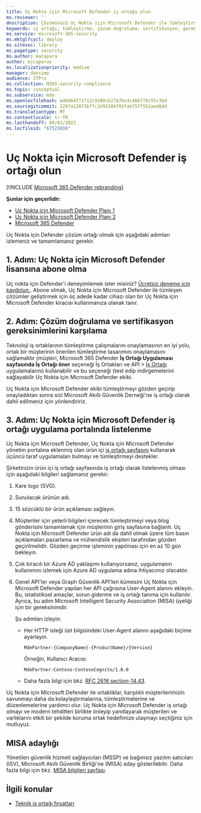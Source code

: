 ```yaml
---
title: Uç Nokta için Microsoft Defender iş ortağı olun
ms.reviewer: ''
description: Çözümünüzü Uç Nokta için Microsoft Defender ile tümleştirme ve iş ortağı olma adımlarını ve gereksinimlerini öğrenin
keywords: iş ortağı, tümleştirme, çözüm doğrulama, sertifikasyon, gereksinimler, üye, misa, uygulama portalı
ms.service: microsoft-365-security
ms.mktglfcycl: deploy
ms.sitesec: library
ms.pagetype: security
ms.author: macapara
author: mjcaparas
ms.localizationpriority: medium
manager: dansimp
audience: ITPro
ms.collection: M365-security-compliance
ms.topic: conceptual
ms.subservice: mde
ms.openlocfilehash: ed6664f71712c9200cb27b7bc4c466778c55c3bd
ms.sourcegitcommit: 228fa13973bf7c2d91504703fab757f552ae40dd
ms.translationtype: MT
ms.contentlocale: tr-TR
ms.lasthandoff: 09/01/2022
ms.locfileid: "67523016"
---
```

# <a name="become-a-microsoft-defender-for-endpoint-partner"></a>Uç Nokta için Microsoft Defender iş ortağı olun

[!INCLUDE [Microsoft 365 Defender rebranding](../../includes/microsoft-defender.md)]

**Şunlar için geçerlidir:**
- [Uç Nokta için Microsoft Defender Planı 1](https://go.microsoft.com/fwlink/p/?linkid=2154037)
- [Uç Nokta için Microsoft Defender Planı 2](https://go.microsoft.com/fwlink/p/?linkid=2154037)
- [Microsoft 365 Defender](https://go.microsoft.com/fwlink/?linkid=2118804)


Uç Nokta için Defender çözüm ortağı olmak için aşağıdaki adımları izlemeniz ve tamamlamanız gerekir.

## <a name="step-1-subscribe-to-a-microsoft-defender-for-endpoint-license"></a>1. Adım: Uç Nokta için Microsoft Defender lisansına abone olma

Uç nokta için Defender'i deneyimlemek ister misiniz? [Ücretsiz deneme için kaydolun.](https://signup.microsoft.com/create-account/signup?products=7f379fee-c4f9-4278-b0a1-e4c8c2fcdf7e&ru=https://aka.ms/MDEp2OpenTrial?ocid=docs-wdatp-exposedapis-abovefoldlink). Abone olmak, Uç Nokta için Microsoft Defender ile tümleşen çözümler geliştirmek için üç adede kadar cihazı olan bir Uç Nokta için Microsoft Defender kiracısı kullanmanıza olanak tanır.

## <a name="step-2-fulfill-the-solution-validation-and-certification-requirements"></a>2. Adım: Çözüm doğrulama ve sertifikasyon gereksinimlerini karşılama

Teknoloji iş ortaklarının tümleştirme çalışmalarını onaylamasının en iyi yolu, ortak bir müşterinin önerilen tümleştirme tasarımını onaylamasını sağlamaktır (müşteri, Microsoft 365 Defender **İş Ortağı Uygulaması sayfasında İş Ortağı öner** seçeneği İş Ortakları ve API > [İş Ortağı](https://security.microsoft.com/interoperability/partnersapps) uygulamalarını\) kullanabilir ve bu seçeneği \(test edip indirgemelerini sağlayabilir Uç Nokta için Microsoft Defender ekibi.

Uç Nokta için Microsoft Defender ekibi tümleştirmeyi gözden geçirip onayladıktan sonra sizi Microsoft Akıllı Güvenlik Derneği'ne iş ortağı olarak dahil edilmeniz için yönlendiririz.

## <a name="step-3-get-listed-in-the-microsoft-defender-for-endpoint-partner-application-portal"></a>3. Adım: Uç Nokta için Microsoft Defender iş ortağı uygulama portalında listelenme

Uç Nokta için Microsoft Defender, Uç Nokta için Microsoft Defender yönetim portalına eklenmiş olan ürün içi [iş ortağı sayfasını](partner-applications.md) kullanarak üçüncü taraf uygulamaları bulmayı ve tümleştirmeyi destekler.

Şirketinizin ürün içi iş ortağı sayfasında iş ortağı olarak listelenmiş olması için aşağıdaki bilgileri sağlamanız gerekir:

1. Kare logo (SVG).
2. Sunulacak ürünün adı.
3. 15 sözcüklü bir ürün açıklaması sağlayın.
4. Müşteriler için yeterli bilgileri içerecek tümleştirmeyi veya blog gönderisini tamamlamak için müşterinin giriş sayfasına bağlantı. Uç Nokta için Microsoft Defender ürün adı da dahil olmak üzere tüm basın açıklamaları pazarlama ve mühendislik ekipleri tarafından gözden geçirilmelidir. Gözden geçirme işleminin yapılması için en az 10 gün bekleyin.
5. Çok kiracılı bir Azure AD yaklaşımı kullanıyorsanız, uygulamanın kullanımını izlemek için Azure AD uygulama adına ihtiyacımız olacaktır.
6. Genel API'ler veya Graph Güvenlik API'leri kümesini Uç Nokta için Microsoft Defender yapılan her API çağrısına User-Agent alanını ekleyin. Bu, istatistiksel amaçlar, sorun giderme ve iş ortağı tanıma için kullanılır. Ayrıca, bu adım Microsoft Intelligent Security Association (MISA) üyeliği için bir gereksinimdir.

   Şu adımları izleyin:

   - Her HTTP isteği üst bilgisindeki User-Agent alanını aşağıdaki biçime ayarlayın.

     ```http
     MdePartner-{CompanyName}-{ProductName}/{Version}
     ```

     Örneğin, Kullanıcı Aracısı:

     ```http
     MdePartner-Contoso-ContosoCognito/1.0.0
     ```

   - Daha fazla bilgi için bkz. [RFC 2616 section-14.43](https://tools.ietf.org/html/rfc2616#section-14.43).

Uç Nokta için Microsoft Defender ile ortaklıklar, karşılıklı müşterilerimizin savunmayı daha da kolaylaştırmalarına, tümleştirmelerine ve düzenlemelerine yardımcı olur. Uç Nokta için Microsoft Defender iş ortağı olmayı ve modern tehditleri birlikte önleyip yanıtlayarak müşterileri ve varlıklarını etkili bir şekilde koruma ortak hedefimize ulaşmayı seçtiğiniz için mutluyuz.

## <a name="misa-nomination"></a>MISA adaylığı 
Yönetilen güvenlik hizmeti sağlayıcıları (MSSP) ve bağımsız yazılım satıcıları (ISV), Microsoft Akıllı Güvenlik Birliği'ne (MISA) aday gösterilebilir. Daha fazla bilgi için bkz. [MISA bilgileri sayfası](https://www.microsoft.com/security/business/intelligent-security-association).


## <a name="related-topics"></a>İlgili konular

- [Teknik iş ortağı fırsatları](partner-integration.md)
